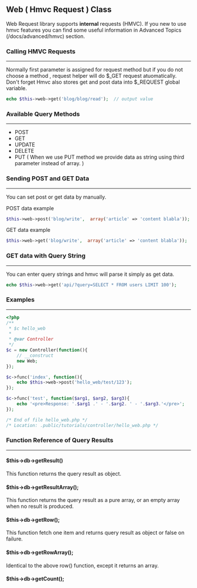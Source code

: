 ## Web ( Hmvc Request ) Class

Web Request library supports <b>internal</b> requests (HMVC). If you new to use hmvc features you can find some useful information in Advanced Topics (/docs/advanced/hmvc) section.

### Calling HMVC Requests

------

Normally first parameter is assigned for request method but if you do not choose a method , request helper will do $_GET request atuomatically. Don't forget Hmvc also stores get and post data into $_REQUEST global variable.

```php
echo $this->web->get('blog/blog/read');  // output value
```

### Available Query Methods

------

<ul>
    <li>POST</li>
    <li>GET</li>
    <li>UPDATE</li>
    <li>DELETE</li>
    <li>PUT ( When we use PUT method we provide data as string using third parameter instead of array. )</li>
</ul>

### Sending POST and GET Data

------

You can set post or get data by manually.

POST data example

```php
$this->web->post('blog/write',  array('article' => 'content blabla'));  // data must be array
```

GET data example

```php
$this->web->get('blog/write',  array('article' => 'content blabla'));  // data must be array
```


### GET data with Query String

------

You can enter query strings and hmvc will parse it simply as get data.

```php
echo $this->web->get('api/?query=SELECT * FROM users LIMIT 100');
```

### Examples

------

```php
<?php
/**
 * $c hello_web
 *
 * @var Controller
 */
$c = new Controller(function(){
    // __construct
    new Web;
});

$c->func('index', function(){
    echo $this->web->post('hello_web/test/123');
});

$c->func('test', function($arg1, $arg2, $arg3){
    echo '<pre>Response: '.$arg1 .' - '.$arg2. ' - '.$arg3.'</pre>';
});

/* End of file hello_web.php */
/* Location: .public/tutorials/controller/hello_web.php */
```


### Function Reference of Query Results

------

#### $this->db->getResult()

This function returns the query result as object.

#### $this->db->getResultArray();

This function returns the query result as a pure array, or an empty array when no result is produced.

#### $this->db->getRow();

This function fetch one item and returns query result as object or false on failure.

#### $this->db->getRowArray();

Identical to the above row() function, except it returns an array.

#### $this->db->getCount();